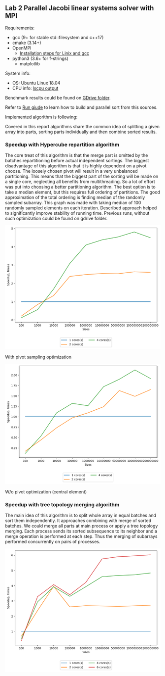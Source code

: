 ## Lab 2 Parallel Jacobi linear systems solver with MPI

Requirements:
* gcc (9+ for stable std::filesystem and c++17)
* cmake (3.14+)
* OpenMPI
  * [Installation steps for Linix and gcc](./md/mpi_installation_guide.md)
* python3 (3.6+ for f-strings)
  * matplotlib
  
System info:
* OS: Ubuntu Linux 18.04
* CPU info: [lscpu output](md/cpu_characteristics.md)

Benchmark results could be found on [GDrive folder](https://drive.google.com/drive/folders/1Jh6aeOSJUaHjqyEtNUFMLFRvb9dGE1MC?usp=sharing).

Refer to [Run giude](./md/mpi_run_guide.md) to learn how to build and parallel sort from this sources.

Implemented algorithm is following:

Covered in this report algorithms share the common idea of splitting a given array into parts, sorting parts individually and then combine sorted results.

### Speedup with Hypercube repartition algorithm

The core treat of this algorithm is that the merge part is omitted by the batches repartitioning before actual independent sortings.
The biggest disadvantage of this algorithm is that it is highly dependent on a pivot choose. 
The loosely chosen pivot will result in a very unbalanced partitioning.
This means that the biggest part of the sorting will be made on a single core, neglecting all benefits from multithreading.
So a lot of effort was put into choosing a better partitioning algorithm. 
The best option is to take a median element, but this requires full ordering of partitions.
The good approximation of the total ordering is finding median of the randomly sampled subarray.
This graph was made with taking median of 100 randomly sampled elements on each iteration.
Described approach helped to significantly improve stability of running time.
Previous runs, without such optimization could be found on gdrive folder.

![Image](./images/100_samples_2.png)

With pivot sampling optimization

![Image](./images/wo_sampling.png)

W/o pivot optimization (central element)

### Speedup with tree topology merging algorithm

The main idea of this algorithm is to split whole array in equal batches and sort them independently.
It approaches combining with merge of sorted batches. We could merge all parts at main process or apply a tree topology merging.
Each process sends its sorted subsequence to its neighbor and a merge operation is performed at each step. 
Thus the merging of subarrays performed concurrently on pairs of processes.

![Image](./images/inline_3.png)
